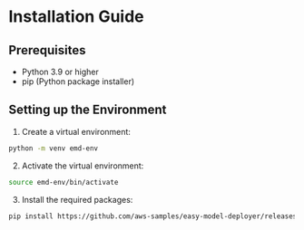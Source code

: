 # Installation Guide

## Prerequisites
- Python 3.9 or higher
- pip (Python package installer)

## Setting up the Environment

1. Create a virtual environment:
```bash
python -m venv emd-env
```

2. Activate the virtual environment:
```bash
source emd-env/bin/activate
```

3. Install the required packages:
```bash
pip install https://github.com/aws-samples/easy-model-deployer/releases/download/main/emd-0.6.0-py3-none-any.whl
```